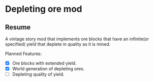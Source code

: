 # Depleting ore mod

## Resume

A vintage story mod that implements ore blocks that have an infinite(or specified) yield that deplete in quality as it is mined.

Planned Features:
- [x] Ore blocks with extended yield.
- [x] World generation of depleting ores. 
- [ ] Depleting quality of yield.

